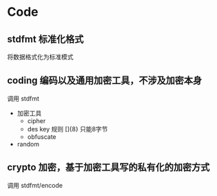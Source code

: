 # Code 

## stdfmt 标准化格式

将数据格式化为标准模式


## coding  编码以及通用加密工具，不涉及加密本身
调用 stdfmt
* 加密工具
  * cipher
  * des key 规则 []{8}  只能8字节
  * obfuscate
* random

 


## crypto 加密，基于加密工具写的私有化的加密方式
调用 stdfmt/encode